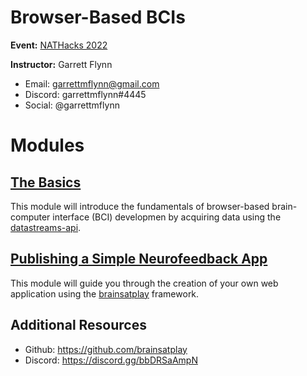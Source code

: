 # Browser-Based BCIs

**Event:** [NATHacks 2022](https://nathacks22.devpost.com/)

**Instructor:** Garrett Flynn
- Email: garrettmflynn@gmail.com
- Discord: garrettmflynn#4445
- Social: @garrettmflynn

# Modules
## [The Basics](./basics/README.md)
This module will introduce the fundamentals of browser-based brain-computer interface (BCI) developmen by acquiring data using the [datastreams-api](https://github.com/brainsatplay/datastreams-api).


## [Publishing a Simple Neurofeedback App](./app/README.md)
This module will guide you through the creation of your own web application using the [brainsatplay](https://github.com/brainsatplay/brainsatplay) framework.

## Additional Resources
- Github: https://github.com/brainsatplay
- Discord: https://discord.gg/bbDRSaAmpN

